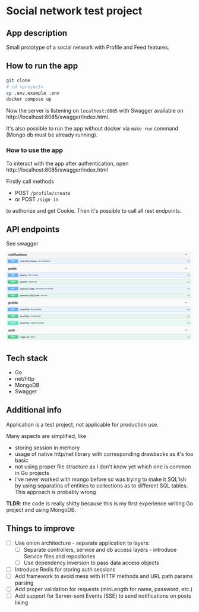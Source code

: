 # Social network test project

## App description
Small prototype of a social network with Profile and Feed features.


## How to run the app
```bash
git clone 
# cd <project>
cp .env.example .env
docker compose up
```

Now the server is listening on `localhost:8085` with Swagger available on http://localhost:8085/swagger/index.html.

It's also possible to run the app without docker via `make run` command (Mongo db must be already running).


### How to use the app
To interact with the app after authentication, open http://localhost:8085/swagger/index.html

Firstly call methods
- POST `/profile/create`
- or POST `/sign-in`

to authorize and get Cookie. Then it's possible to call all rest endpoints.


## API endpoints
See swagger

![img.png](img.png)

## Tech stack
- Go
- net/http
- MongoDB
- Swagger


## Additional info
Application is a test project, not applicable for production use.

Many aspects are simplified, like
- storing session in memory
- usage of native http/net library with corresponding drawbacks as it's too basic
- not using proper file structure as I don't know yet which one is common in Go projects
- i've never worked with mongo before so was trying to make it SQL'ish by using separatins of entities to collections as to different SQL tables. This approach is probably wrong

**TLDR**: the code is really shitty because this is my first experience writing Go project and using MongoDB.

## Things to improve
- [ ] Use onion architecture - separate application to layers:
  - [ ] Separate controllers, service and db access layers - introduce Service files and repositories
  - [ ] Use dependency inversion to pass data access objects
- [ ] Introduce Redis for storing auth sessions
- [ ] Add framework to avoid mess with HTTP methods and URL path params parsing
- [ ] Add proper validation for requests (minLength for name, password, etc.)
- [ ] Add support for Server-sent Events (SSE) to send notifications on posts liking